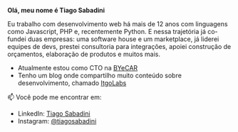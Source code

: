 
**Olá, meu nome é Tiago Sabadini**

Eu trabalho com desenvolvimento web há mais de 12 anos com linguagens como Javascript, PHP e, recentemente Python. E nessa trajetória já co-fundei duas empresas: uma software house e um marketplace, já liderei equipes de devs, prestei consultoria para integrações, apoiei construção de orçamentos, elaboração de produtos e muitos mais.

* Atualmente estou como CTO na [BYeCAR](https://byecar.com.br)
* Tenho um blog onde compartilho muito conteúdo sobre desenvolvimento, chamado [ItgoLabs](https://itgolabs.com)

📫 Você pode me encontrar em:

* LinkedIn: [Tiago Sabadini](https://www.linkedin.com/in/tiago-sabadini/)
* Instagram: [@tiagosabadini](https://www.instagram.com/tiagosabadini/)

